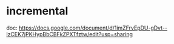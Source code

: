 # incremental
doc:
https://docs.google.com/document/d/1imZFrvEpDU-gDvt--lzCEK7jPKHypBbCBFkZPXTfztw/edit?usp=sharing
